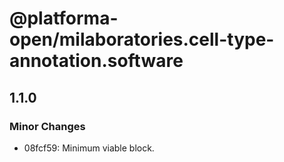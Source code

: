 # @platforma-open/milaboratories.cell-type-annotation.software

## 1.1.0

### Minor Changes

- 08fcf59: Minimum viable block.
